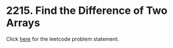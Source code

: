 # 2215. Find the Difference of Two Arrays

Click [here](https://leetcode.com/problems/find-the-difference-of-two-arrays/) for the leetcode problem statement.

